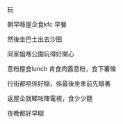 玩

朝早喺屋企食kfc 早餐

然後坐巴士出去沙田

同家姐喺公園玩得好開心

意粉屋食lunch 肯食肉醬意粉，食下薯條

行街都唔係好瞓，係最後坐車前先瞓著

返屋企就睇咗陣電視，食少少麵

夜晚都好早瞓
